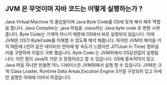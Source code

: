 ## JVM 은 무엇이며 자바 코드는 어떻게 실행하는가 ?

Java Virtual Machine 의 줄임말이며 Java Byte Code를 OS에 맞게 해석 해주 역할을 합니다. 
Java Compiler는 .java 파일을 .class라는 Java byte code 로 변환 시켜 줍니다. Byte Code는 기계억 아니기 때문에 OS에서 바로 
실행되지 않습니다. 이때 JVM은 OS가 ByteCode를 이해할 수 있도록 해석 해줍니다.
하지만 JVM의 해석을 거칙 때문에 c언어 같은 네이티브 언어에 빟 속도가 느렸지만 JIT(Just In Time) 컴파일러를 구현하여 이점으 극복 했습니다.
Byte Code 는  JVM위에서 OS상관없이 실행됩니다. 이런 점이 Java의 가장 크 장점이라고 할 수 있습니다. OS에 종속적이지 않고 Java 파일 하나만 
만들면 어느 디바이스든 JVM위에서 실행 할 수 있습니다. JVM은 크게 Class Loader, Runtime Data Areas,Excution Engine 3가질 구성되어 있고 
자세한 설명은 아래에 이어서 하겠습니다.
